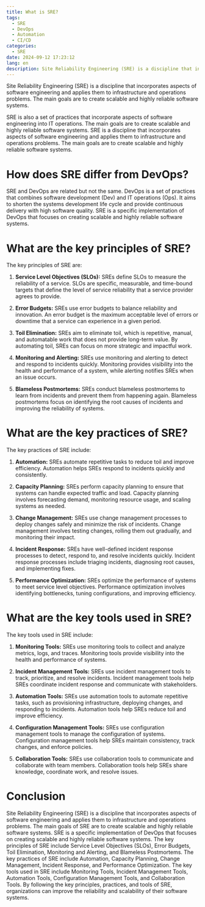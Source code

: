 ```yaml
---
title: What is SRE?
tags:
  - SRE
  - DevOps
  - Automation
  - CI/CD
categories:
  - SRE
date: 2024-09-12 17:23:12
lang: en
description: Site Reliability Engineering (SRE) is a discipline that incorporates aspects of software engineering and applies them to infrastructure and operations problems. The main goals are to create scalable and highly reliable software systems.
---
```


Site Reliability Engineering (SRE) is a discipline that incorporates aspects of software engineering and applies them to infrastructure and operations problems. The main goals are to create scalable and highly reliable software systems.

SRE is also a set of practices that incorporate aspects of software engineering into IT operations. The main goals are to create scalable and highly reliable software systems. SRE is a discipline that incorporates aspects of software engineering and applies them to infrastructure and operations problems. The main goals are to create scalable and highly reliable software systems.

# How does SRE differ from DevOps?

SRE and DevOps are related but not the same. DevOps is a set of practices that combines software development (Dev) and IT operations (Ops). It aims to shorten the systems development life cycle and provide continuous delivery with high software quality. SRE is a specific implementation of DevOps that focuses on creating scalable and highly reliable software systems.

# What are the key principles of SRE?

The key principles of SRE are:

1. **Service Level Objectives (SLOs):** SREs define SLOs to measure the reliability of a service. SLOs are specific, measurable, and time-bound targets that define the level of service reliability that a service provider agrees to provide.

2. **Error Budgets:** SREs use error budgets to balance reliability and innovation. An error budget is the maximum acceptable level of errors or downtime that a service can experience in a given period.

3. **Toil Elimination:** SREs aim to eliminate toil, which is repetitive, manual, and automatable work that does not provide long-term value. By automating toil, SREs can focus on more strategic and impactful work.

4. **Monitoring and Alerting:** SREs use monitoring and alerting to detect and respond to incidents quickly. Monitoring provides visibility into the health and performance of a system, while alerting notifies SREs when an issue occurs.

5. **Blameless Postmortems:** SREs conduct blameless postmortems to learn from incidents and prevent them from happening again. Blameless postmortems focus on identifying the root causes of incidents and improving the reliability of systems.

# What are the key practices of SRE?

The key practices of SRE include:

1. **Automation:** SREs automate repetitive tasks to reduce toil and improve efficiency. Automation helps SREs respond to incidents quickly and consistently.

2. **Capacity Planning:** SREs perform capacity planning to ensure that systems can handle expected traffic and load. Capacity planning involves forecasting demand, monitoring resource usage, and scaling systems as needed.

3. **Change Management:** SREs use change management processes to deploy changes safely and minimize the risk of incidents. Change management involves testing changes, rolling them out gradually, and monitoring their impact.

4. **Incident Response:** SREs have well-defined incident response processes to detect, respond to, and resolve incidents quickly. Incident response processes include triaging incidents, diagnosing root causes, and implementing fixes.

5. **Performance Optimization:** SREs optimize the performance of systems to meet service level objectives. Performance optimization involves identifying bottlenecks, tuning configurations, and improving efficiency.

# What are the key tools used in SRE?

The key tools used in SRE include:

1. **Monitoring Tools:** SREs use monitoring tools to collect and analyze metrics, logs, and traces. Monitoring tools provide visibility into the health and performance of systems.

2. **Incident Management Tools:** SREs use incident management tools to track, prioritize, and resolve incidents. Incident management tools help SREs coordinate incident response and communicate with stakeholders.

3. **Automation Tools:** SREs use automation tools to automate repetitive tasks, such as provisioning infrastructure, deploying changes, and responding to incidents. Automation tools help SREs reduce toil and improve efficiency.

4. **Configuration Management Tools:** SREs use configuration management tools to manage the configuration of systems. Configuration management tools help SREs maintain consistency, track changes, and enforce policies.

5. **Collaboration Tools:** SREs use collaboration tools to communicate and collaborate with team members. Collaboration tools help SREs share knowledge, coordinate work, and resolve issues.

# Conclusion

Site Reliability Engineering (SRE) is a discipline that incorporates aspects of software engineering and applies them to infrastructure and operations problems. The main goals of SRE are to create scalable and highly reliable software systems. SRE is a specific implementation of DevOps that focuses on creating scalable and highly reliable software systems. The key principles of SRE include Service Level Objectives (SLOs), Error Budgets, Toil Elimination, Monitoring and Alerting, and Blameless Postmortems. The key practices of SRE include Automation, Capacity Planning, Change Management, Incident Response, and Performance Optimization. The key tools used in SRE include Monitoring Tools, Incident Management Tools, Automation Tools, Configuration Management Tools, and Collaboration Tools. By following the key principles, practices, and tools of SRE, organizations can improve the reliability and scalability of their software systems.
```

